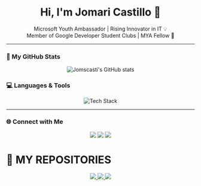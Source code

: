 <h1 align="center">Hi, I'm Jomari Castillo 👋</h1>
<p align="center">
  Microsoft Youth Ambassador | Rising Innovator in IT 💡 <br/>
  Member of Google Developer Student Clubs | MYA Fellow 🚀
</p>

---

### 🔧 My GitHub Stats
<p align="center">
  <img src="https://github-readme-stats.vercel.app/api?username=Jomscasti&show_icons=true&theme=github_dark_dimmed" alt="Jomscasti's GitHub stats" />
</p>

### 💻 Languages & Tools
<p align="center">
  <img src="https://skillicons.dev/icons?i=bootstrap,php,js,css,mysql,python,figma,git,c" alt="Tech Stack" />
</p>

---

### 🌐 Connect with Me
<p align="center">
  <a href="https://www.facebook.com/LieutenantClowker8" target="_blank"><img src="https://img.shields.io/badge/Facebook-%231877F2.svg?&style=for-the-badge&logo=facebook&logoColor=white"/></a>
  <a href="https://www.linkedin.com/in/jomari-castillo" target="_blank"><img src="https://img.shields.io/badge/LinkedIn-%230077B5.svg?&style=for-the-badge&logo=linkedin&logoColor=white"/></a>
  <a href="https://www.instagram.com/jomsheeesh/" target="_blank"><img src="https://img.shields.io/badge/Instagram-%23E4405F.svg?&style=for-the-badge&logo=instagram&logoColor=white"/></a>
</p>

<!-- My Repositories -->
# 📁 MY REPOSITORIES

<p align="center">
  <a href="https://github.com/Jomscasti/Jomscasti.github.io">
    <img src="https://github-readme-stats.vercel.app/api/pin/?username=Jomscasti&repo=Jomscasti.github.io&theme=aura" />
  </a>
  <a href="https://github.com/Jomscasti/jomar.github.io">
    <img src="https://github-readme-stats.vercel.app/api/pin/?username=Jomscasti&repo=jomar.github.io&theme=aura" />
  </a>
  <a href="https://github.com/Jomscasti/WD-BE">
    <img src="https://github-readme-stats.vercel.app/api/pin/?username=Jomscasti&repo=WD-BE&theme=aura" />
  </a>
</p>
